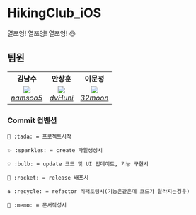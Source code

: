 # HikingClub_iOS
열쯔엉! 열쯔엉! 열쯔엉! 😎

## 팀원
<table>
    <tr align="center">
        <td><B>김남수<B></td>
        <td><B>안상훈<B></td>
        <td><B>이문정<B></td>
    </tr>
    <tr align="center">
        <td>
            <img src="https://github.com/namsoo5.png?size=100">
            <br>
            <a href="https://github.com/namsoo5"><I>namsoo5</I></a>
        </td>
        <td>
            <img src="https://github.com/dvHuni.png?size=100">
            <br>
            <a href="https://github.com/dvHunin"><I>dvHuni</I></a>
        </td>
        <td>
            <img src="https://github.com/32moon.png?size=100">
            <br>
            <a href="https://github.com/32moon"><I>32moon</I></a>
        </td>
    </tr>
</table>

### Commit 컨벤션
```
🎉 :tada: = 프로젝트시작

✨ :sparkles: = create 파일생성시

💡 :bulb: = update 코드 및 UI 업데이트, 기능 구현시

🚀 :rocket: = release 배포시

♻️ :recycle: = refactor 리팩토링시(기능은같은데 코드가 달라지는경우)

📝 :memo: = 문서작성시
```
